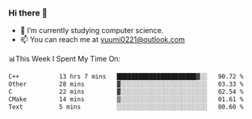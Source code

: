 ### Hi there 👋

- 📕 I’m currently studying computer science.
- 📫 You can reach me at yuumi0221@outlook.com


📊This Week I Spent My Time On:
<!--START_SECTION:waka-->

```txt
C++           13 hrs 7 mins   ██████████████████████▓░░   90.72 %
Other         28 mins         ▓░░░░░░░░░░░░░░░░░░░░░░░░   03.33 %
C             22 mins         ▓░░░░░░░░░░░░░░░░░░░░░░░░   02.54 %
CMake         14 mins         ▒░░░░░░░░░░░░░░░░░░░░░░░░   01.61 %
Text          5 mins          ░░░░░░░░░░░░░░░░░░░░░░░░░   00.60 %
```

<!--END_SECTION:waka-->

<!--
**Yuumi0221/Yuumi0221** is a ✨ _special_ ✨ repository because its `README.md` (this file) appears on your GitHub profile.

Here are some ideas to get you started:

- 🔭 I’m currently working on ...
- 🌱 I’m currently learning ...
- 👯 I’m looking to collaborate on ...
- 🤔 I’m looking for help with ...
- 💬 Ask me about ...
- 📫 How to reach me: ...
- 😄 Pronouns: ...
- ⚡ Fun fact: ...
-->
